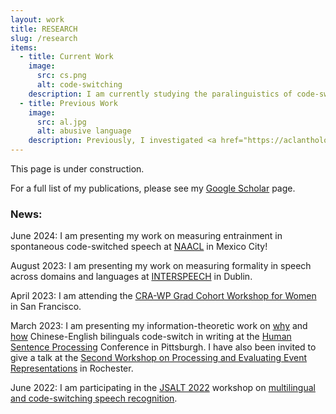 ```yaml
---
layout: work
title: RESEARCH
slug: /research
items:
  - title: Current Work
    image:
      src: cs.png
      alt: code-switching
    description: I am currently studying the paralinguistics of code-switching in speech by examining its relationship with various aspects of language production, including empathy and entrainment. I am also exploring written code-switching from the perspective of psycholinguistic information theory. Separate from code-switching, I am interested in measuring the linguistic notion of formality in speech. 
  - title: Previous Work
    image:
      src: al.jpg
      alt: abusive language
    description: Previously, I investigated <a href="https://aclanthology.org/2020.conll-1.39.pdf">how well neural networks "understand" abstract English syntax</a>. I have also worked on <a href="https://arxiv.org/pdf/1905.12516.pdf?ref=https://githubhelp.com">racial bias</a>, <a href="https://arxiv.org/pdf/2005.13041.pdf"> abusive language</a>, and xenophobia on Twitter.  
---
```

This page is under construction. 


For a full list of my publications, please see my [Google Scholar](https://scholar.google.com/citations?user=EOkUV58AAAAJ&hl=en&authuser=2) page. 

### News: 
June 2024: I am presenting my work on measuring entrainment in spontaneous code-switched speech at [NAACL](https://2024.naacl.org/) in Mexico City! <br />


August 2023: I am presenting my work on measuring formality in speech across domains and languages at [INTERSPEECH](https://interspeech2023.org/) in Dublin. <br />


April 2023: I am attending the [CRA-WP Grad Cohort Workshop for Women](https://cra.org/cra-wp/grad-cohort-for-women/) in San Francisco. <br />


March 2023: I am presenting my information-theoretic work on [why](https://drive.google.com/file/d/1eQKUZO3zs4Hmzm8io7kPhimBpO3BKW-d/view?usp=sharing) and [how](https://drive.google.com/file/d/1GEUtgCu7sFvSetGI_OjTWv1G_2LLiJDh/view?usp=sharing) Chinese-English bilinguals code-switch in writing at the [Human Sentence Processing](https://lrdc.pitt.edu/HSP2023/) Conference in Pittsburgh. I have also been invited to give a talk at the [Second Workshop on Processing and Evaluating Event Representations](https://peer-workshop.github.io/) in Rochester. <br />


June 2022: I am participating in the [JSALT 2022](https://www.clsp.jhu.edu/2022-eighth-frederick-jelinek-memorial-summer-workshop/) workshop on [multilingual and code-switching speech recognition](https://www.clsp.jhu.edu/multilingual-and-code-switching/).
